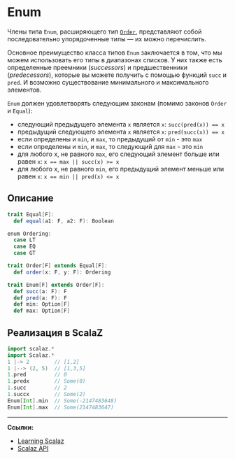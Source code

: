 # Enum

Члены типа `Enum`, расширяющего тип [`Order`](https://scalabook.gitflic.space/docs/typeclass/equal/order), представляют собой последовательно упорядоченные типы — их можно перечислить.

Основное преимущество класса типов `Enum` заключается в том, что мы можем использовать его типы в диапазонах списков. 
У них также есть определенные преемники (_successors_) и предшественники (_predecessors_), 
которые вы можете получить с помощью функций `succ` и `pred`.
И возможно существование минимального и максимального элементов.

`Enum` должен удовлетворять следующим законам (помимо законов `Order` и `Equal`):

- следующий предыдущего элемента `x` является `x`: `succ(pred(x)) == x`
- предыдущий следующего элемента `x` является `x`: `pred(succ(x)) == x`
- если определены и `min`, и `max`, то предыдущий от `min` - это `max`
- если определены и `min`, и `max`, то следующий для `max` - это `min`
- для любого x, не равного `max`, его следующий элемент больше или равен `x`: `x == max || succ(x) >= x`
- для любого x, не равного `min`, его предыдущий элемент меньше или равен `x`: `x == min || pred(x) <= x`


## Описание

```scala
trait Equal[F]:
  def equal(a1: F, a2: F): Boolean

enum Ordering:
  case LT
  case EQ
  case GT

trait Order[F] extends Equal[F]:
  def order(x: F, y: F): Ordering

trait Enum[F] extends Order[F]:
  def succ(a: F): F
  def pred(a: F): F
  def min: Option[F]
  def max: Option[F]
```

## Реализация в ScalaZ

```scala
import scalaz.*
import Scalaz.*
1 |-> 2        // [1,2]
1 |--> (2, 5)  // [1,3,5]
1.pred         // 0
1.predx        // Some(0)
1.succ         // 2
1.succx        // Some(2)
Enum[Int].min  // Some(-2147483648)
Enum[Int].max  // Some(2147483647)
```


---

**Ссылки:**

- [Learning Scalaz](http://eed3si9n.com/learning-scalaz/Enum.html)
- [Scalaz API](https://javadoc.io/doc/org.scalaz/scalaz-core_3/7.3.6/scalaz/Enum.html)
